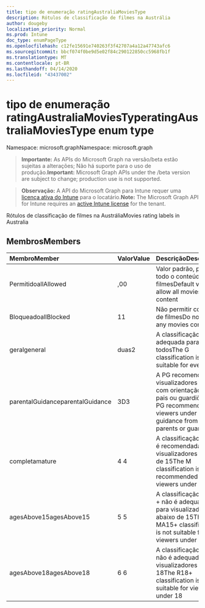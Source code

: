 ```yaml
---
title: tipo de enumeração ratingAustraliaMoviesType
description: Rótulos de classificação de filmes na Austrália
author: dougeby
localization_priority: Normal
ms.prod: Intune
doc_type: enumPageType
ms.openlocfilehash: c12fe15691e740263f3f42707a4a12a47743afc6
ms.sourcegitcommit: bbcf074f0be9d5e02f84c290122850cc5968fb1f
ms.translationtype: MT
ms.contentlocale: pt-BR
ms.lasthandoff: 04/14/2020
ms.locfileid: "43437002"
---
```

# <a name="ratingaustraliamoviestype-enum-type"></a><span data-ttu-id="1359e-103">tipo de enumeração ratingAustraliaMoviesType</span><span class="sxs-lookup"><span data-stu-id="1359e-103">ratingAustraliaMoviesType enum type</span></span>

<span data-ttu-id="1359e-104">Namespace: microsoft.graph</span><span class="sxs-lookup"><span data-stu-id="1359e-104">Namespace: microsoft.graph</span></span>

> <span data-ttu-id="1359e-105">**Importante:** As APIs do Microsoft Graph na versão/beta estão sujeitas a alterações; Não há suporte para o uso de produção.</span><span class="sxs-lookup"><span data-stu-id="1359e-105">**Important:** Microsoft Graph APIs under the /beta version are subject to change; production use is not supported.</span></span>

> <span data-ttu-id="1359e-106">**Observação:** A API do Microsoft Graph para Intune requer uma [licença ativa do Intune](https://go.microsoft.com/fwlink/?linkid=839381) para o locatário.</span><span class="sxs-lookup"><span data-stu-id="1359e-106">**Note:** The Microsoft Graph API for Intune requires an [active Intune license](https://go.microsoft.com/fwlink/?linkid=839381) for the tenant.</span></span>

<span data-ttu-id="1359e-107">Rótulos de classificação de filmes na Austrália</span><span class="sxs-lookup"><span data-stu-id="1359e-107">Movies rating labels in Australia</span></span>

## <a name="members"></a><span data-ttu-id="1359e-108">Membros</span><span class="sxs-lookup"><span data-stu-id="1359e-108">Members</span></span>
|<span data-ttu-id="1359e-109">Membro</span><span class="sxs-lookup"><span data-stu-id="1359e-109">Member</span></span>|<span data-ttu-id="1359e-110">Valor</span><span class="sxs-lookup"><span data-stu-id="1359e-110">Value</span></span>|<span data-ttu-id="1359e-111">Descrição</span><span class="sxs-lookup"><span data-stu-id="1359e-111">Description</span></span>|
|:---|:---|:---|
|<span data-ttu-id="1359e-112">Permitido</span><span class="sxs-lookup"><span data-stu-id="1359e-112">allAllowed</span></span>|<span data-ttu-id="1359e-113">,0</span><span class="sxs-lookup"><span data-stu-id="1359e-113">0</span></span>|<span data-ttu-id="1359e-114">Valor padrão, permitir todo o conteúdo de filmes</span><span class="sxs-lookup"><span data-stu-id="1359e-114">Default value, allow all movies content</span></span>|
|<span data-ttu-id="1359e-115">Bloqueado</span><span class="sxs-lookup"><span data-stu-id="1359e-115">allBlocked</span></span>|<span data-ttu-id="1359e-116">1</span><span class="sxs-lookup"><span data-stu-id="1359e-116">1</span></span>|<span data-ttu-id="1359e-117">Não permitir conteúdo de filmes</span><span class="sxs-lookup"><span data-stu-id="1359e-117">Do not allow any movies content</span></span>|
|<span data-ttu-id="1359e-118">geral</span><span class="sxs-lookup"><span data-stu-id="1359e-118">general</span></span>|<span data-ttu-id="1359e-119">duas</span><span class="sxs-lookup"><span data-stu-id="1359e-119">2</span></span>|<span data-ttu-id="1359e-120">A classificação G é adequada para todos</span><span class="sxs-lookup"><span data-stu-id="1359e-120">The G classification is suitable for everyone</span></span>|
|<span data-ttu-id="1359e-121">parentalGuidance</span><span class="sxs-lookup"><span data-stu-id="1359e-121">parentalGuidance</span></span>|<span data-ttu-id="1359e-122">3D</span><span class="sxs-lookup"><span data-stu-id="1359e-122">3</span></span>|<span data-ttu-id="1359e-123">A PG recomenda visualizadores em 15 com orientação de pais ou guardiões</span><span class="sxs-lookup"><span data-stu-id="1359e-123">The PG recommends viewers under 15 with guidance from parents or guardians</span></span>|
|<span data-ttu-id="1359e-124">completa</span><span class="sxs-lookup"><span data-stu-id="1359e-124">mature</span></span>|<span data-ttu-id="1359e-125">4 </span><span class="sxs-lookup"><span data-stu-id="1359e-125">4</span></span>|<span data-ttu-id="1359e-126">A classificação M não é recomendada para visualizadores abaixo de 15</span><span class="sxs-lookup"><span data-stu-id="1359e-126">The M classification is not recommended for viewers under 15</span></span>|
|<span data-ttu-id="1359e-127">agesAbove15</span><span class="sxs-lookup"><span data-stu-id="1359e-127">agesAbove15</span></span>|<span data-ttu-id="1359e-128">5 </span><span class="sxs-lookup"><span data-stu-id="1359e-128">5</span></span>|<span data-ttu-id="1359e-129">A classificação MA15 + não é adequada para visualizadores abaixo de 15</span><span class="sxs-lookup"><span data-stu-id="1359e-129">The MA15+ classification is not suitable for viewers under 15</span></span>|
|<span data-ttu-id="1359e-130">agesAbove18</span><span class="sxs-lookup"><span data-stu-id="1359e-130">agesAbove18</span></span>|<span data-ttu-id="1359e-131">6 </span><span class="sxs-lookup"><span data-stu-id="1359e-131">6</span></span>|<span data-ttu-id="1359e-132">A classificação R18 + não é adequada para visualizadores em 18</span><span class="sxs-lookup"><span data-stu-id="1359e-132">The R18+ classification is not suitable for viewers under 18</span></span>|



